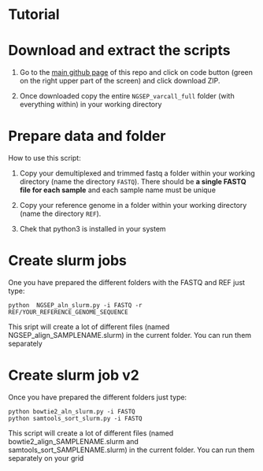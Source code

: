 
# Tutorial

# Download and extract the scripts

1. Go to the [main github page](https://github.com/aariani/bioinformatics_pipeline) of this repo and click on code button (green on the right upper part of the screen) and click download ZIP.

2. Once downloaded copy the entire `NGSEP_varcall_full` folder (with everything within)  in your working directory

# Prepare data and folder

How to use this script:

1. Copy your demultiplexed and trimmed fastq a folder within your working directory (name the directory `FASTQ`). There should be **a single FASTQ file for each sample** and each sample name must be unique

2. Copy your reference genome in a folder within your working directory (name the directory `REF`).

3. Chek that python3 is installed in your system


# Create slurm jobs

One you have prepared the different folders with the FASTQ and REF just type:

    python  NGSEP_aln_slurm.py -i FASTQ -r REF/YOUR_REFERENCE_GENOME_SEQUENCE
    
This sript will create a lot of different files (named NGSEP_align_SAMPLENAME.slurm) in the current folder. You can run them separately

# Create slurm job v2

Once you have prepared the different folders just type:

    python bowtie2_aln_slurm.py -i FASTQ
    python samtools_sort_slurm.py -i FASTQ

This script will create a lot of different files (named bowtie2_align_SAMPLENAME.slurm and samtools_sort_SAMPLENAME.slurm) in the current folder. You can run them separately on your grid
